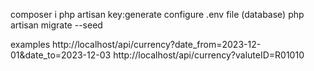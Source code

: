 composer i 
php artisan key:generate 
configure .env file (database)
php artisan migrate --seed 


examples
http://localhost/api/currency?date_from=2023-12-01&date_to=2023-12-03
http://localhost/api/currency?valuteID=R01010